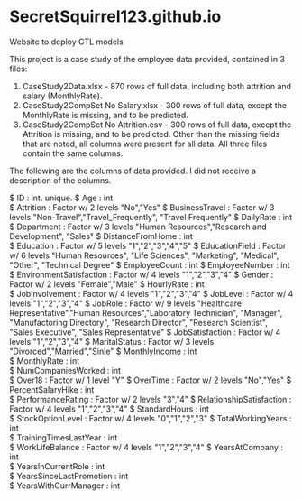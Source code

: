 # SecretSquirrel123.github.io
Website to deploy CTL models

This project is a case study of the employee data provided, contained in 3 files:
1) CaseStudy2Data.xlsx - 870 rows of full data, including both attrition and salary (MonthlyRate).
2) CaseStudy2CompSet No Salary.xlsx - 300 rows of full data, except the MonthlyRate is missing, and to be predicted.
3) CaseStudy2CompSet No Attrition.csv - 300 rows of full data, except the Attrition is missing, and to be predicted.
Other than the missing fields that are noted, all columns were present for all data. All three files contain the same columns.

The following are the columns of data provided. I did not receive a description of the columns. 

 $ ID                          : int. unique.
 $ Age                         : int  
 $ Attrition                   : Factor w/ 2 levels "No","Yes"
 $ BusinessTravel              : Factor w/ 3 levels "Non-Travel","Travel_Frequently", "Travel Frequently"
 $ DailyRate                   : int  
 $ Department                  : Factor w/ 3 levels "Human Resources","Research and Development", "Sales"
 $ DistanceFromHome            : int  
 $ Education                   : Factor w/ 5 levels "1","2","3","4","5"
 $ EducationField              : Factor w/ 6 levels "Human Resources", "Life Sciences", "Marketing", "Medical", "Other", "Technical Degree"
 $ EmployeeCount               : int 
 $ EmployeeNumber              : int  
 $ EnvironmentSatisfaction     : Factor w/ 4 levels "1","2","3","4"
 $ Gender                      : Factor w/ 2 levels "Female","Male"
 $ HourlyRate                  : int  
 $ JobInvolvement              : Factor w/ 4 levels "1","2","3","4"
 $ JobLevel                    : Factor w/ 4 levels "1","2","3","4"
 $ JobRole                     : Factor w/ 9 levels "Healthcare Representative","Human Resources","Laboratory Technician", "Manager", "Manufactoring Directory", "Research Director", "Research Scientist", "Sales Executive", "Sales Representative"
 $ JobSatisfaction             : Factor w/ 4 levels "1","2","3","4"
 $ MaritalStatus               : Factor w/ 3 levels "Divorced","Married","Sinle"
 $ MonthlyIncome               : int  
 $ MonthlyRate                 : int  
 $ NumCompaniesWorked          : int  
 $ Over18                      : Factor w/ 1 level "Y"
 $ OverTime                    : Factor w/ 2 levels "No","Yes"
 $ PercentSalaryHike           : int  
 $ PerformanceRating           : Factor w/ 2 levels "3","4"
 $ RelationshipSatisfaction    : Factor w/ 4 levels "1","2","3","4"
 $ StandardHours               : int  
 $ StockOptionLevel            : Factor w/ 4 levels "0","1","2","3"
 $ TotalWorkingYears           : int  
 $ TrainingTimesLastYear       : int  
 $ WorkLifeBalance             : Factor w/ 4 levels "1","2","3","4"
 $ YearsAtCompany              : int  
 $ YearsInCurrentRole          : int  
 $ YearsSinceLastPromotion     : int  
 $ YearsWithCurrManager        : int  
